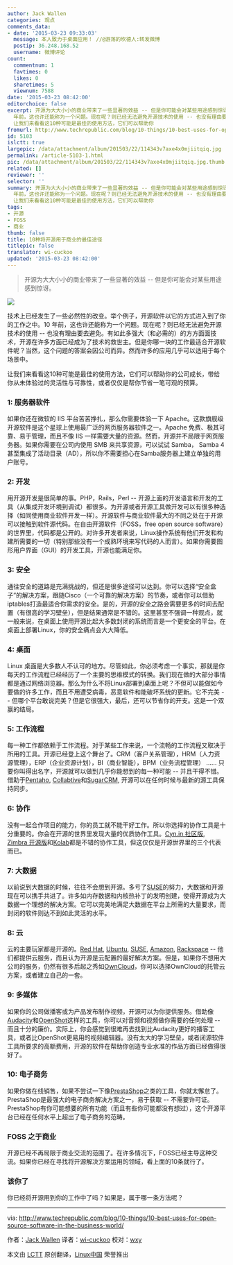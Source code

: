 ```yaml
---
author: Jack Wallen
categories: 观点
comments_data:
- date: '2015-03-23 09:33:03'
  message: 本人致力于桌面应用！ //@游荡的坎德人:转发微博
  postip: 36.248.168.52
  username: 微博评论
count:
  commentnum: 1
  favtimes: 0
  likes: 0
  sharetimes: 5
  viewnum: 7588
date: '2015-03-23 08:42:00'
editorchoice: false
excerpt: 开源为大大小小的商业带来了一些显著的效益 -- 但是你可能会对某些用途感到惊讶。   技术上已经发生了一些必然性的改变。举个例子，开源软件以它的方式进入到了你的工作之中。10
  年前，这也许还能称为一个问题。现在呢？则已经无法避免开源技术的使用 -- 也没有理由要去避免。有如此多强大（和必需的）的方方面面技术，开源在许多方面已经成为了技术的救世主。但是你哪一块的工作最适合开源软件呢？当然，这个问题的答案会因公司而异。然而许多的应用几乎可以适用于每个场景中。
  让我们来看看这10种可能是最佳的使用方法，它们可以帮助你
fromurl: http://www.techrepublic.com/blog/10-things/10-best-uses-for-open-source-software-in-the-business-world/
id: 5103
islctt: true
largepic: /data/attachment/album/201503/22/114343v7axe4x0mjiitqiq.jpg
permalink: /article-5103-1.html
pic: /data/attachment/album/201503/22/114343v7axe4x0mjiitqiq.jpg.thumb.jpg
related: []
reviewer: ''
selector: ''
summary: 开源为大大小小的商业带来了一些显著的效益 -- 但是你可能会对某些用途感到惊讶。   技术上已经发生了一些必然性的改变。举个例子，开源软件以它的方式进入到了你的工作之中。10
  年前，这也许还能称为一个问题。现在呢？则已经无法避免开源技术的使用 -- 也没有理由要去避免。有如此多强大（和必需的）的方方面面技术，开源在许多方面已经成为了技术的救世主。但是你哪一块的工作最适合开源软件呢？当然，这个问题的答案会因公司而异。然而许多的应用几乎可以适用于每个场景中。
  让我们来看看这10种可能是最佳的使用方法，它们可以帮助你
tags:
- 开源
- FOSS
- 商业
thumb: false
title: 10种将开源用于商业的最佳途径
titlepic: false
translator: wi-cuckoo
updated: '2015-03-23 08:42:00'
---
```



> 
> 开源为大大小小的商业带来了一些显著的效益 -- 但是你可能会对某些用途感到惊讶。
> 
> 
> 


![](/data/attachment/album/201503/22/114343v7axe4x0mjiitqiq.jpg)


技术上已经发生了一些必然性的改变。举个例子，开源软件以它的方式进入到了你的工作之中。10 年前，这也许还能称为一个问题。现在呢？则已经无法避免开源技术的使用 -- 也没有理由要去避免。有如此多强大（和必需的）的方方面面技术，开源在许多方面已经成为了技术的救世主。但是你哪一块的工作最适合开源软件呢？当然，这个问题的答案会因公司而异。然而许多的应用几乎可以适用于每个场景中。


让我们来看看这10种可能是最佳的使用方法，它们可以帮助你的公司成长，带给你从未体验过的灵活性与可靠性，或者仅仅是帮你节省一笔可观的预算。


### 1: 服务器软件


如果你还在微软的 IIS 平台苦苦挣扎，那么你需要体验一下 Apache。这款旗舰级开源软件是这个星球上使用最广泛的网页服务器软件之一。Apache 免费、极其可靠、易于管理，而且不像 IIS 一样需要大量的资源。然而，开源并不局限于网页服务器。如果你需要在公司内使用 SMB 来共享资源，可以试试 Samba， Samba 4甚至集成了活动目录（AD），所以你不需要担心在Samba服务器上建立单独的用户账号。


### 2: 开发


用开源开发是很简单的事。PHP，Rails，Perl -- 开源上面的开发语言和开发的工具（从集成开发环境到调试）都很多。为开源或者开源工具做开发可以有很多种选择（如同使用商业软件开发一样）。开源软件与商业软件最大的不同之处在于开源可以接触到软件源代码。在自由开源软件（FOSS，free open source software）的世界里，代码都是公开的。对许多开发者来说，Linux操作系统有他们开发和构建所需要的一切（特别那些没有一个成熟环境来写代码的人而言）。如果你需要图形用户界面（GUI）的开发工具，开源也能满足你。


### 3: 安全


通往安全的道路是充满挑战的，但还是很多途径可以达到。你可以选择“安全盒子”的解决方案，跟随Cisco（一个可靠的解决方案）的节奏，或者你可以借助iptables打造最适合你需求的安全。是的，开源的安全之路会需要更多的时间去配置（有很高的学习壁垒），但是结果通常是不错的。这里甚至不强调一种观点，就一般来说，在桌面上使用开源比起大多数封闭的系统而言是一个更安全的平台。在桌面上部署Linux，你的安全痛点会大大降低。


### 4: 桌面


Linux 桌面是大多数人不认可的地方。尽管如此，你必须考虑一个事实，那就是你每天的工作流程已经经历了一个主要的思维模式的转换。我们现在做的大部分事情都是通过网络浏览器。那么为什么不将Linux部署到桌面上呢？不但可以能做如今要做的许多工作，而且不用遭受病毒，恶意软件和能破坏系统的更新。它不完美 -- 但哪个平台敢说完美？但是它很强大，最后，还可以节省你的开支。这是一个双赢的结局。


### 5: 工作流程


每一种工作都依赖于工作流程。对于某些工作来说，一个流畅的工作流程又取决于所用的工具。开源已经登上这个舞台了。CRM（客户关系管理），HRM（人力资源管理），ERP（企业资源计划），BI（商业智能），BPM（业务流程管理） …… 只要你叫得出名字，开源就可以做到几乎你能想到的每一种可能 -- 并且干得不错。借助于[Pentaho](http://community.pentaho.com/), [Collabtive](http://collabtive.o-dyn.de/)和[SugarCRM](http://www.sugarcrm.com/), 开源可以在任何时候与最新的源工具保持同步。


### 6: 协作


没有一起合作项目的能力，你的员工就不能干好工作。所以你选择的协作工具是十分重要的。你会在开源的世界里发现大量的优质协作工具。[Cyn.in 社区版](http://cynapse.com/cyn-in/), [Zimbra 开源版](https://www.zimbra.com/open-source)和[Kolab](http://kolab.org/)都是不错的协作工具，但这仅仅是开源世界里的三个代表而已。


### 7: 大数据


以前说到大数据的时候，往往不会想到开源。多亏了[SUSE](http://www.suse.org/)的努力，大数据和开源现在可以携手共进了。许多如内存数据和内核热补丁的发明创建，使得开源成为大数据一个理想的解决方案。它可以完美地满足大数据在平台上所需的大量要求，而封闭的软件则达不到如此灵活的水平。


### 8: 云


云的主要玩家都是开源的。[Red Hat](http://www.redhat.com/), [Ubuntu](http://www.ubuntu.com/), [SUSE](http://www.suse.com/), [Amazon](http://aws.amazon.com/ec2/), [Rackspace](http://www.rackspace.com/cloud) -- 他们都提供云服务，而且认为开源是云配置的最好解决方案。但是，如果你不想用大公司的服务，仍然有很多后起之秀如[OwnCloud](https://owncloud.org/)，你可以选择OwnCloud的托管云方案，或者建立自己的一套。


### 9: 多媒体


如果你的公司做播客或为产品发布制作视频，开源可以为你提供服务。借助像[Audacity](http://audacity.sourceforge.net/)和[OpenShot](http://www.openshot.org/)这样的工具，你可以对音频和视频做你需要的任何处理 -- 而且十分的廉价。实际上，你会感觉到很难再去找到比Audacity更好的播客工具，或者比OpenShot更易用的视频编辑器。没有太大的学习壁垒，或者闭源软件工具所要求的高额费用，开源的软件在帮助你创造专业水准的作品方面已经做得很好了。


### 10: 电子商务


如果你做在线销售，如果不尝试一下像[PrestaShop](https://www.prestashop.com/)之类的工具，你就太懈怠了。PrestaShop是最强大的电子商务解决方案之一，易于获取 -- 不需要许可证。 PrestaShop有你可能想要的所有功能（而且有些你可能都没有想过），这个开源平台已经在任何水平上超出了电子商务的范畴。


### FOSS 之于商业


开源已经不再局限于商业交流的范围了。在许多情况下，FOSS已经主导这种交流。如果你已经在寻找将开源解决方案运用的领域，看上面的10条就行了。


### 该你了


你已经将开源用到你的工作中了吗？如果是，属于哪一条方法呢？




---


via: <http://www.techrepublic.com/blog/10-things/10-best-uses-for-open-source-software-in-the-business-world/>


作者：[Jack Wallen](http://www.techrepublic.com/search/?a=jack+wallen) 译者：[wi-cuckoo](https://github.com/wi-cuckoo) 校对：[wxy](https://github.com/wxy)


本文由 [LCTT](https://github.com/LCTT/TranslateProject) 原创翻译，[Linux中国](http://linux.cn/) 荣誉推出